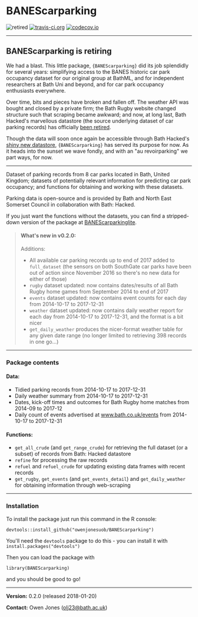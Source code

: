 # **BANEScarparking**

![retired](https://img.shields.io/badge/lifecycle-retired-orange)
[![travis-ci.org](https://travis-ci.org/owenjonesuob/BANEScarparking.svg?branch=master)](https://travis-ci.org/owenjonesuob/BANEScarparking)
[![codecov.io](https://codecov.io/github/owenjonesuob/BANEScarparking/coverage.svg?branch=master)](https://codecov.io/github/owenjonesuob/BANEScarparking?branch=master)

---

## BANEScarparking is retiring

We had a blast. This little package, `{BANEScarparking}` did its job splendidly for several years: simplifying access to the BANES historic car park occupancy dataset for our original group at BathML, and for independent researchers at Bath Uni and beyond, and for car park occupancy enthusiasts everywhere.

Over time, bits and pieces have broken and fallen off. The weather API was bought and closed by a private firm; the Bath Rugby website changed structure such that scraping became awkward; and now, at long last, Bath Hacked's marvellous datastore (the source underlying dataset of car parking records) has officially [been retired](https://www.bathhacked.org/news/retiring-the-datastore/).

Though the data will soon once again be accessible through Bath Hacked's [shiny new datastore](https://data.bathhacked.org/), `{BANEScarparking}` has served its purpose for now. As it heads into the sunset we wave fondly, and with an "au revoirparking" we part ways, for now.

---


Dataset of parking records from 8 car parks located in Bath, United Kingdom; datasets of potentially relevant information for predicting car park occupancy; and functions for obtaining and working with these datasets.

Parking data is open-source and is provided by Bath and North East Somerset Council in collaboration with Bath: Hacked.

If you just want the functions without the datasets, you can find a stripped-down version of the package at [BANEScarparkinglite](https://github.com/Bath-ML/parking/tree/master/r/BANEScarparkinglite).

> #### **What's new in v0.2.0:**
>
> Additions:
>
> * All available car parking records up to end of 2017 added to `full_dataset` (the sensors on both SouthGate car parks have been out of action since November 2016 so there's no new data for either of those)
> * `rugby` dataset updated: now contains dates/results of all Bath Rugby home games from September 2014 to end of 2017
> * `events` dataset updated: now contains event counts for each day from 2014-10-17 to 2017-12-31
> * `weather` dataset updated: now contains daily weather report for each day from 2014-10-17 to 2017-12-31, and the format is a bit nicer
> * `get_daily_weather` produces the nicer-format weather table for any given date range (no longer limited to retrieving 398 records in one go...)

---

### **Package contents**

#### Data:

* Tidied parking records from 2014-10-17 to 2017-12-31
* Daily weather summary from 2014-10-17 to 2017-12-31
* Dates, kick-off times and outcomes for Bath Rugby home matches from 2014-09 to 2017-12
* Daily count of events advertised at www.bath.co.uk/events from 2014-10-17 to 2017-12-31

#### Functions:

* `get_all_crude` (and `get_range_crude`) for retrieving the full dataset (or a subset) of records from Bath: Hacked datastore
* `refine` for processing the raw records
* `refuel` and `refuel_crude` for updating existing data frames with recent records
* `get_rugby`, `get_events` (and `get_events_detail`) and `get_daily_weather` for obtaining information through web-scraping

---

### **Installation**

To install the package just run this command in the R console:
```
devtools::install_github("owenjonesuob/BANEScarparking")
```
You'll need the `devtools` package to do this - you can install it with `install.packages("devtools")`

Then you can load the package with
```
library(BANEScarparking)
```
and you should be good to go!

---

**Version:** 0.2.0 (released 2018-01-20)

**Contact:** Owen Jones (olj23@bath.ac.uk)
